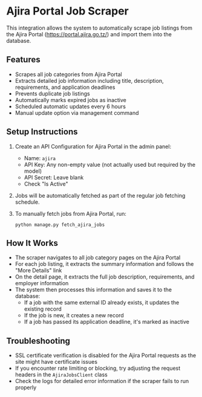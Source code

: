 # Ajira Portal Job Scraper

This integration allows the system to automatically scrape job listings from the Ajira Portal (https://portal.ajira.go.tz/) and import them into the database.

## Features

- Scrapes all job categories from Ajira Portal
- Extracts detailed job information including title, description, requirements, and application deadlines
- Prevents duplicate job listings
- Automatically marks expired jobs as inactive
- Scheduled automatic updates every 6 hours
- Manual update option via management command

## Setup Instructions

1. Create an API Configuration for Ajira Portal in the admin panel:
   - Name: `ajira`
   - API Key: Any non-empty value (not actually used but required by the model)
   - API Secret: Leave blank
   - Check "Is Active"

2. Jobs will be automatically fetched as part of the regular job fetching schedule.

3. To manually fetch jobs from Ajira Portal, run:
   ```
   python manage.py fetch_ajira_jobs
   ```

## How It Works

- The scraper navigates to all job category pages on the Ajira Portal
- For each job listing, it extracts the summary information and follows the "More Details" link
- On the detail page, it extracts the full job description, requirements, and employer information
- The system then processes this information and saves it to the database:
  - If a job with the same external ID already exists, it updates the existing record
  - If the job is new, it creates a new record
  - If a job has passed its application deadline, it's marked as inactive

## Troubleshooting

- SSL certificate verification is disabled for the Ajira Portal requests as the site might have certificate issues
- If you encounter rate limiting or blocking, try adjusting the request headers in the `AjiraJobsClient` class
- Check the logs for detailed error information if the scraper fails to run properly
